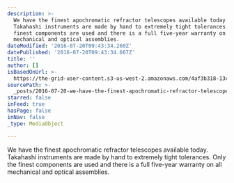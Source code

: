 ```yaml
---
description: >-
  We have the finest apochromatic refractor telescopes available today.
  Takahashi instruments are made by hand to extremely tight tolerances. Only the
  finest components are used and there is a full five-year warranty on all
  mechanical and optical assemblies.
dateModified: '2016-07-20T09:43:34.260Z'
datePublished: '2016-07-20T09:43:34.667Z'
title: ''
author: []
isBasedOnUrl: >-
  https://the-grid-user-content.s3-us-west-2.amazonaws.com/4af3b318-13ca-4e48-bc71-eb4151528dcb.png
sourcePath: >-
  _posts/2016-07-20-we-have-the-finest-apochromatic-refractor-telescopes-availab.md
starred: false
inFeed: true
hasPage: false
inNav: false
_type: MediaObject

---
```

We have the finest apochromatic refractor telescopes available today. Takahashi instruments are made by hand to extremely tight tolerances. Only the finest components are used and there is a full five-year warranty on all mechanical and optical assemblies.